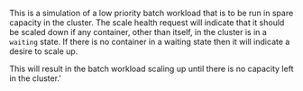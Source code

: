 This is a simulation of a low priority batch workload that is to be
run in spare capacity in the cluster. The scale health request will
indicate that it should be scaled down if any container, other than
itself, in the cluster is in a `waiting` state. If there is no
container in a waiting state then it will indicate a desire to scale
up.

This will result in the batch workload scaling up until there is no
capacity left in the cluster.'
